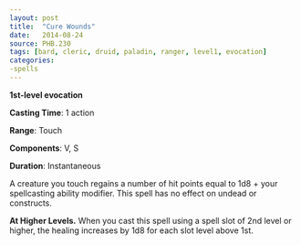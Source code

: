 ```yaml
---
layout: post
title:  "Cure Wounds"
date:   2014-08-24
source: PHB.230
tags: [bard, cleric, druid, paladin, ranger, level1, evocation]
categories:
-spells
---
```


**1st-level evocation**

**Casting Time**: 1 action

**Range**: Touch

**Components**: V, S

**Duration**: Instantaneous

A creature you touch regains a number of hit points equal to 1d8 + your spellcasting ability modifier. This spell has no effect on undead or constructs.

**At Higher Levels.** When you cast this spell using a spell slot of 2nd level or higher, the healing increases by 1d8 for each slot level above 1st.
